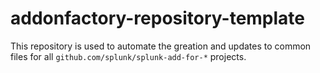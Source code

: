# addonfactory-repository-template

This repository is used to automate the greation and updates to common files for all `github.com/splunk/splunk-add-for-*` projects.
